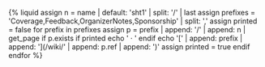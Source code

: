 {% liquid
assign n = name | default: 'sht1' | split: '/' | last
assign prefixes = 'Coverage,Feedback,OrganizerNotes,Sponsorship' | split: ','
assign printed = false
for prefix in prefixes
  assign p = prefix | append: '/' | append: n | get_page
  if p.exists
    if printed
      echo ' &middot; '
    endif
    echo '[' | append: prefix | append: '](/wiki/' | append: p.ref | append: ')'
    assign printed = true
  endif
endfor
%}